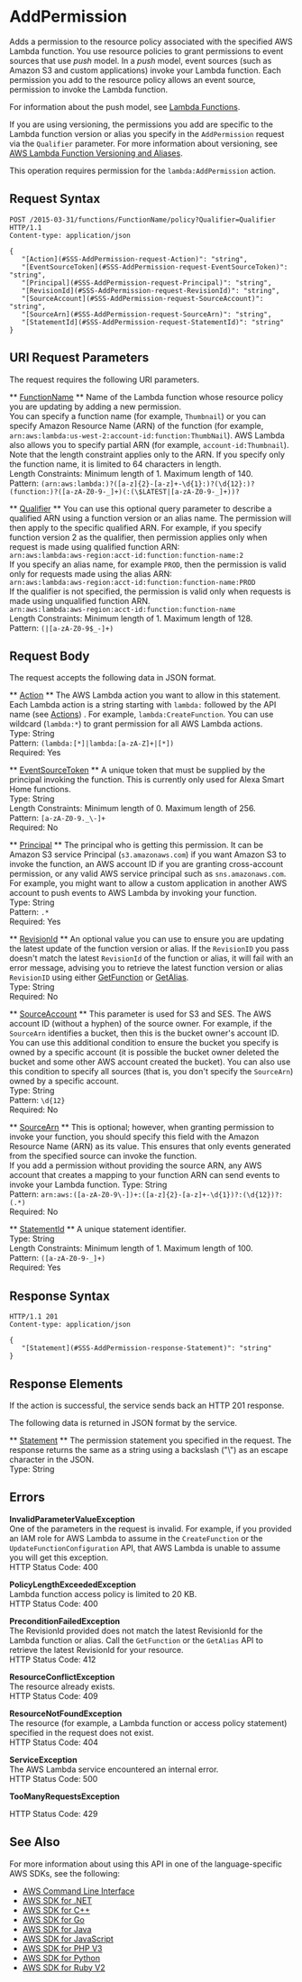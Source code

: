 # AddPermission<a name="API_AddPermission"></a>

Adds a permission to the resource policy associated with the specified AWS Lambda function\. You use resource policies to grant permissions to event sources that use *push* model\. In a *push* model, event sources \(such as Amazon S3 and custom applications\) invoke your Lambda function\. Each permission you add to the resource policy allows an event source, permission to invoke the Lambda function\. 

For information about the push model, see [Lambda Functions](https://docs.aws.amazon.com/lambda/latest/dg/lambda-introduction.html)\. 

If you are using versioning, the permissions you add are specific to the Lambda function version or alias you specify in the `AddPermission` request via the `Qualifier` parameter\. For more information about versioning, see [AWS Lambda Function Versioning and Aliases](https://docs.aws.amazon.com/lambda/latest/dg/versioning-aliases.html)\. 

This operation requires permission for the `lambda:AddPermission` action\.

## Request Syntax<a name="API_AddPermission_RequestSyntax"></a>

```
POST /2015-03-31/functions/FunctionName/policy?Qualifier=Qualifier HTTP/1.1
Content-type: application/json

{
   "[Action](#SSS-AddPermission-request-Action)": "string",
   "[EventSourceToken](#SSS-AddPermission-request-EventSourceToken)": "string",
   "[Principal](#SSS-AddPermission-request-Principal)": "string",
   "[RevisionId](#SSS-AddPermission-request-RevisionId)": "string",
   "[SourceAccount](#SSS-AddPermission-request-SourceAccount)": "string",
   "[SourceArn](#SSS-AddPermission-request-SourceArn)": "string",
   "[StatementId](#SSS-AddPermission-request-StatementId)": "string"
}
```

## URI Request Parameters<a name="API_AddPermission_RequestParameters"></a>

The request requires the following URI parameters\.

 ** [FunctionName](#API_AddPermission_RequestSyntax) **   <a name="SSS-AddPermission-request-FunctionName"></a>
Name of the Lambda function whose resource policy you are updating by adding a new permission\.  
 You can specify a function name \(for example, `Thumbnail`\) or you can specify Amazon Resource Name \(ARN\) of the function \(for example, `arn:aws:lambda:us-west-2:account-id:function:ThumbNail`\)\. AWS Lambda also allows you to specify partial ARN \(for example, `account-id:Thumbnail`\)\. Note that the length constraint applies only to the ARN\. If you specify only the function name, it is limited to 64 characters in length\.   
Length Constraints: Minimum length of 1\. Maximum length of 140\.  
Pattern: `(arn:aws:lambda:)?([a-z]{2}-[a-z]+-\d{1}:)?(\d{12}:)?(function:)?([a-zA-Z0-9-_]+)(:(\$LATEST|[a-zA-Z0-9-_]+))?` 

 ** [Qualifier](#API_AddPermission_RequestSyntax) **   <a name="SSS-AddPermission-request-Qualifier"></a>
You can use this optional query parameter to describe a qualified ARN using a function version or an alias name\. The permission will then apply to the specific qualified ARN\. For example, if you specify function version 2 as the qualifier, then permission applies only when request is made using qualified function ARN:  
 `arn:aws:lambda:aws-region:acct-id:function:function-name:2`   
If you specify an alias name, for example `PROD`, then the permission is valid only for requests made using the alias ARN:  
 `arn:aws:lambda:aws-region:acct-id:function:function-name:PROD`   
If the qualifier is not specified, the permission is valid only when requests is made using unqualified function ARN\.  
 `arn:aws:lambda:aws-region:acct-id:function:function-name`   
Length Constraints: Minimum length of 1\. Maximum length of 128\.  
Pattern: `(|[a-zA-Z0-9$_-]+)` 

## Request Body<a name="API_AddPermission_RequestBody"></a>

The request accepts the following data in JSON format\.

 ** [Action](#API_AddPermission_RequestSyntax) **   <a name="SSS-AddPermission-request-Action"></a>
The AWS Lambda action you want to allow in this statement\. Each Lambda action is a string starting with `lambda:` followed by the API name \(see [Actions](https://docs.aws.amazon.com/lambda/latest/dg/API_Operations.html)\) \. For example, `lambda:CreateFunction`\. You can use wildcard \(`lambda:*`\) to grant permission for all AWS Lambda actions\.   
Type: String  
Pattern: `(lambda:[*]|lambda:[a-zA-Z]+|[*])`   
Required: Yes

 ** [EventSourceToken](#API_AddPermission_RequestSyntax) **   <a name="SSS-AddPermission-request-EventSourceToken"></a>
A unique token that must be supplied by the principal invoking the function\. This is currently only used for Alexa Smart Home functions\.  
Type: String  
Length Constraints: Minimum length of 0\. Maximum length of 256\.  
Pattern: `[a-zA-Z0-9._\-]+`   
Required: No

 ** [Principal](#API_AddPermission_RequestSyntax) **   <a name="SSS-AddPermission-request-Principal"></a>
The principal who is getting this permission\. It can be Amazon S3 service Principal \(`s3.amazonaws.com`\) if you want Amazon S3 to invoke the function, an AWS account ID if you are granting cross\-account permission, or any valid AWS service principal such as `sns.amazonaws.com`\. For example, you might want to allow a custom application in another AWS account to push events to AWS Lambda by invoking your function\.   
Type: String  
Pattern: `.*`   
Required: Yes

 ** [RevisionId](#API_AddPermission_RequestSyntax) **   <a name="SSS-AddPermission-request-RevisionId"></a>
An optional value you can use to ensure you are updating the latest update of the function version or alias\. If the `RevisionID` you pass doesn't match the latest `RevisionId` of the function or alias, it will fail with an error message, advising you to retrieve the latest function version or alias `RevisionID` using either [GetFunction](API_GetFunction.md) or [GetAlias](API_GetAlias.md)\.  
Type: String  
Required: No

 ** [SourceAccount](#API_AddPermission_RequestSyntax) **   <a name="SSS-AddPermission-request-SourceAccount"></a>
This parameter is used for S3 and SES\. The AWS account ID \(without a hyphen\) of the source owner\. For example, if the `SourceArn` identifies a bucket, then this is the bucket owner's account ID\. You can use this additional condition to ensure the bucket you specify is owned by a specific account \(it is possible the bucket owner deleted the bucket and some other AWS account created the bucket\)\. You can also use this condition to specify all sources \(that is, you don't specify the `SourceArn`\) owned by a specific account\.   
Type: String  
Pattern: `\d{12}`   
Required: No

 ** [SourceArn](#API_AddPermission_RequestSyntax) **   <a name="SSS-AddPermission-request-SourceArn"></a>
This is optional; however, when granting permission to invoke your function, you should specify this field with the Amazon Resource Name \(ARN\) as its value\. This ensures that only events generated from the specified source can invoke the function\.  
If you add a permission without providing the source ARN, any AWS account that creates a mapping to your function ARN can send events to invoke your Lambda function\.
Type: String  
Pattern: `arn:aws:([a-zA-Z0-9\-])+:([a-z]{2}-[a-z]+-\d{1})?:(\d{12})?:(.*)`   
Required: No

 ** [StatementId](#API_AddPermission_RequestSyntax) **   <a name="SSS-AddPermission-request-StatementId"></a>
A unique statement identifier\.  
Type: String  
Length Constraints: Minimum length of 1\. Maximum length of 100\.  
Pattern: `([a-zA-Z0-9-_]+)`   
Required: Yes

## Response Syntax<a name="API_AddPermission_ResponseSyntax"></a>

```
HTTP/1.1 201
Content-type: application/json

{
   "[Statement](#SSS-AddPermission-response-Statement)": "string"
}
```

## Response Elements<a name="API_AddPermission_ResponseElements"></a>

If the action is successful, the service sends back an HTTP 201 response\.

The following data is returned in JSON format by the service\.

 ** [Statement](#API_AddPermission_ResponseSyntax) **   <a name="SSS-AddPermission-response-Statement"></a>
The permission statement you specified in the request\. The response returns the same as a string using a backslash \("\\"\) as an escape character in the JSON\.  
Type: String

## Errors<a name="API_AddPermission_Errors"></a>

 **InvalidParameterValueException**   
One of the parameters in the request is invalid\. For example, if you provided an IAM role for AWS Lambda to assume in the `CreateFunction` or the `UpdateFunctionConfiguration` API, that AWS Lambda is unable to assume you will get this exception\.  
HTTP Status Code: 400

 **PolicyLengthExceededException**   
Lambda function access policy is limited to 20 KB\.  
HTTP Status Code: 400

 **PreconditionFailedException**   
The RevisionId provided does not match the latest RevisionId for the Lambda function or alias\. Call the `GetFunction` or the `GetAlias` API to retrieve the latest RevisionId for your resource\.  
HTTP Status Code: 412

 **ResourceConflictException**   
The resource already exists\.  
HTTP Status Code: 409

 **ResourceNotFoundException**   
The resource \(for example, a Lambda function or access policy statement\) specified in the request does not exist\.  
HTTP Status Code: 404

 **ServiceException**   
The AWS Lambda service encountered an internal error\.  
HTTP Status Code: 500

 **TooManyRequestsException**   
   
HTTP Status Code: 429

## See Also<a name="API_AddPermission_SeeAlso"></a>

For more information about using this API in one of the language\-specific AWS SDKs, see the following:
+  [AWS Command Line Interface](https://docs.aws.amazon.com/goto/aws-cli/lambda-2015-03-31/AddPermission) 
+  [AWS SDK for \.NET](https://docs.aws.amazon.com/goto/DotNetSDKV3/lambda-2015-03-31/AddPermission) 
+  [AWS SDK for C\+\+](https://docs.aws.amazon.com/goto/SdkForCpp/lambda-2015-03-31/AddPermission) 
+  [AWS SDK for Go](https://docs.aws.amazon.com/goto/SdkForGoV1/lambda-2015-03-31/AddPermission) 
+  [AWS SDK for Java](https://docs.aws.amazon.com/goto/SdkForJava/lambda-2015-03-31/AddPermission) 
+  [AWS SDK for JavaScript](https://docs.aws.amazon.com/goto/AWSJavaScriptSDK/lambda-2015-03-31/AddPermission) 
+  [AWS SDK for PHP V3](https://docs.aws.amazon.com/goto/SdkForPHPV3/lambda-2015-03-31/AddPermission) 
+  [AWS SDK for Python](https://docs.aws.amazon.com/goto/boto3/lambda-2015-03-31/AddPermission) 
+  [AWS SDK for Ruby V2](https://docs.aws.amazon.com/goto/SdkForRubyV2/lambda-2015-03-31/AddPermission) 